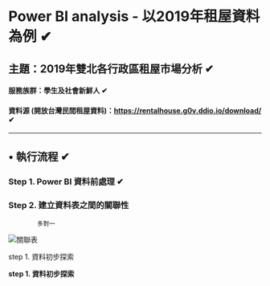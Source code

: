 # Power BI analysis - 以2019年租屋資料為例 ✔
## 主題：2019年雙北各行政區租屋市場分析 ✔
#### 服務族群：學生及社會新鮮人 ✔
#### 資料源 (開放台灣民間租屋資料)：https://rentalhouse.g0v.ddio.io/download/ ✔
---
## • 執行流程 ✔
### Step 1. Power BI 資料前處理 ✔
### Step 2. 建立資料表之間的關聯性
            多對一
![關聯表](https://github.com/xuan321802/power-bi_project/blob/main/image/%E9%97%9C%E8%81%AF%E8%A1%A8_5.png)


step 1. 資料初步探索

**step 1. 資料初步探索**


